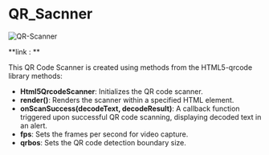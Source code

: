 # QR_Sacnner

![QR-Scanner](https://github.com/aniket7277/QR_Sacnner/assets/69573154/30913b7e-f326-4185-8a11-7671cdefa9c5)

**link : **

This QR Code Scanner is created using methods from the HTML5-qrcode library methods:
 - **Html5QrcodeScanner**: Initializes the QR code scanner.
 - **render()**: Renders the scanner within a specified HTML element.
 - **onScanSuccess(decodeText, decodeResult)**: A callback function triggered upon successful QR code scanning, displaying decoded text in an alert.
 - **fps**: Sets the frames per second for video capture.
 - **qrbos**: Sets the QR code detection boundary size.
